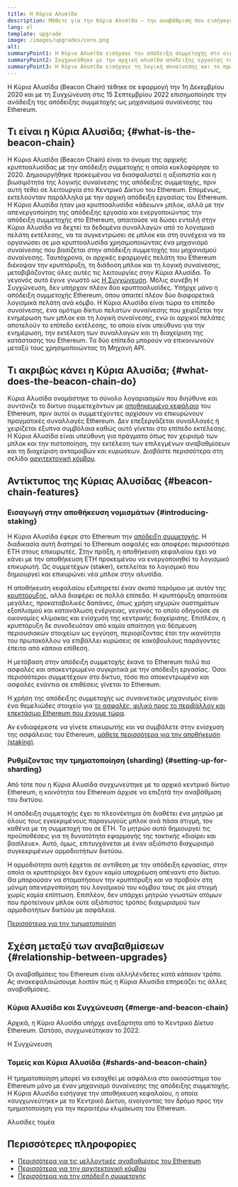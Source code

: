 ```yaml
---
title: Η Κύρια Αλυσίδα
description: Μάθετε για την Κύρια Αλυσίδα – την αναβάθμιση που εισήγαγε την απόδειξη συμμετοχής στο Ethereum.
lang: el
template: upgrade
image: /images/upgrades/core.png
alt:
summaryPoint1: Η Κύρια Αλυσίδα εισήγαγε την απόδειξη συμμετοχής στο οικοσύστημα του Ethereum.
summaryPoint2: Συγχωνεύθηκε με την αρχική αλυσίδα απόδειξης εργασίας του Ethereum τον Σεπτέμβριο του 2022.
summaryPoint3: Η Κύρια Αλυσίδα εισήγαγε τη λογική συναίνεσης και το πρωτόκολλο διασποράς μπλοκ (block gossip protocol) που πλέον κρατάει ασφαλές το Ethereum.
---
```


<UpgradeStatus isShipped dateKey="page-upgrades:page-upgrades-beacon-date">
  Η Κύρια Αλυσίδα (Beacon Chain) τέθηκε σε εφαρμογή την 1η Δεκεμβρίου 2020 και με τη Συγχώνευση στις 15 Σεπτεμβρίου 2022 επισημοποίησε την ανάδειξη της απόδειξης συμμετοχής ως μηχανισμού συναίνεσης του Ethereum.
</UpgradeStatus>

## Τι είναι η Κύρια Αλυσίδα; {#what-is-the-beacon-chain}

Η Κύρια Αλυσίδα (Beacon Chain) είναι το όνομα της αρχικής κρυπτοαλυσίδας με την απόδειξη συμμετοχής η οποία κυκλοφόρησε το 2020. Δημιουργήθηκε προκειμένου να διασφαλιστεί η αξιοπιστία και η βιωσιμότητα της λογικής συναίνεσης της απόδειξης συμμετοχής, πριν αυτή τεθεί σε λειτουργία στο Kεντρικό Δίκτυο του Ethereum. Επομένως, εκτελούνταν παράλληλα με την αρχική απόδειξη εργασίας του Ethereum. Η Κύρια Αλυσίδα ήταν μια κρυπτοαλυσίδα «άδειων» μπλοκ, αλλά με την απενεργοποίηση της απόδειξης εργασία και ενεργοποιώντας την απόδειξη συμμετοχής στο Ethereum, απαιτούσε να δώσει εντολή στην Κύρια Αλυσίδα να δεχτεί τα δεδομένα συναλλαγών από το λογισμικό πελάτη εκτέλεσης, να τα συγκεντρώσει σε μπλοκ και στη συνέχεια να τα οργανώσει σε μια κρυπτοαλυσίδα χρησιμοποιώντας ένα μηχανισμό συναίνεσης που βασίζεται στην απόδειξη συμμετοχής του μηχανισμού συναίνεσης. Ταυτόχρονα, οι αρχικές εφαρμογές πελάτη του Ethereum διέκοψαν την κρυπτόρυξη, τη διάδοση μπλοκ και τη λογική συναίνεσης, μεταβιβάζοντας όλες αυτές τις λειτουργίες στην Κύρια Αλυσίδα. Το γεγονός αυτό έγινε γνωστό ως [Η Συγχώνευση](/roadmap/merge/). Μόλις συνέβη Η Συγχώνευση, δεν υπήρχαν πλέον δύο κρυπτοαλυσίδες. Υπήρχε μόνο η απόδειξη συμμετοχής Ethereum, όπου απαιτεί πλέον δύο διαφορετικά λογισμικά πελάτη ανά κόμβο. Η Κύρια Αλυσίδα είναι τώρα το επίπεδο συναίνεσης, ένα ομότιμο δίκτυο πελατών συναίνεσης που χειρίζεται την ενημέρωση των μπλοκ και τη λογική συναίνεσης, ενώ οι αρχικοί πελάτες αποτελούν το επίπεδο εκτέλεσης, το οποίο είναι υπεύθυνο για την ενημέρωση, την εκτέλεση των συναλλαγών και τη διαχείριση της κατάστασης του Ethereum. Τα δύο επίπεδα μπορούν να επικοινωνούν μεταξύ τους χρησιμοποιώντας τη Μηχανή API.

## Τι ακριβώς κάνει η Κύρια Αλυσίδα; {#what-does-the-beacon-chain-do}

Κύρια Αλυσίδα ονομάστηκε το σύνολο λογαριασμών που διηύθυνε και συντόνιζε το δίκτυο συμμετεχόντων με [αποθηκευμένο κεφάλαιο](/staking/) του Ethereum, πριν αυτοί οι συμμετέχοντες αρχίσουν να επικυρώνουν πραγματικές συναλλαγές Ethereum. Δεν επεξεργάζεται συναλλαγές ή χειρίζεται έξυπνα συμβόλαια καθώς αυτό γίνεται στο επίπεδο εκτέλεσης. Η Κύρια Αλυσίδα είναι υπεύθυνη για πράγματα όπως τον χειρισμό των μπλοκ και την πιστοποίηση, την εκτέλεση των επιλεγμένων αναβαθμίσεων και τη διαχείριση ανταμοιβών και κυρώσεων. Διαβάστε περισσότερα στη σελίδα [αρχιτεκτονική κόμβου](/developers/docs/nodes-and-clients/node-architecture/#node-comparison).

## Αντίκτυπος της Κύριας Αλυσίδας {#beacon-chain-features}

### Εισαγωγή στην αποθήκευση νομισμάτων {#introducing-staking}

Η Κύρια Αλυσίδα έφερε στο Ethereum την [απόδειξη συμμετοχής](/developers/docs/consensus-mechanisms/pos/). Η διαδικασία αυτή διατηρεί το Ethereum ασφαλές και αποφέρει περισσότερα ETH στους επικυρωτές. Στην πράξη, η αποθήκευση κεφαλαίου έχει να κάνει με την αποθήκευση ETH προκειμένου να ενεργοποιηθεί το λογισμικό επικυρωτή. Ως συμμετέχων (staker), εκτελείται το λογισμικό που δημιουργεί και επικυρώνει νέα μπλοκ στην αλυσίδα.

Η αποθήκευση κεφαλαίου εξυπηρετεί έναν σκοπό παρόμοιο με αυτόν της [κρυπτόρυξης](/developers/docs/consensus-mechanisms/pow/mining/), αλλά διαφέρει σε πολλά επίπεδα. Η κρυπτόρυξη απαιτούσε μεγάλες, προκαταβολικές δαπάνες, όπως χρήση ισχυρών συστημάτων εξοπλισμού και κατανάλωση ενέργειας, γεγονός το οποίο οδηγούσε σε οικονομίες κλίμακας και ενίσχυση της κεντρικής διαχείρισης. Επιπλέον, η κρυπτόρυξη δε συνοδευόταν από καμία απαίτηση για δέσμευση περιουσιακών στοιχείων ως εγγύηση, περιορίζοντας έτσι την ικανότητα του πρωτοκόλλου να επιβάλλει κυρώσεις σε κακόβουλους παράγοντες έπειτα από κάποια επίθεση.

Η μετάβαση στην απόδειξη συμμετοχής έκανε το Ethereum πολύ πιο ασφαλές και αποκεντρωμένο συγκριτικά με την απόδειξη εργασίας. Όσοι περισσότεροι συμμετέχουν στο δίκτυο, τόσο πιο αποκεντρωμένο και ασφαλές ενάντια σε επιθέσεις γίνεται το Ethereum.

Η χρήση της απόδειξης συμμετοχής ως συναινετικός μηχανισμός είναι ένα θεμελιώδες στοιχείο για [το ασφαλές, φιλικό προς το περιβάλλον και επεκτάσιμο Ethereum που έχουμε τώρα](/roadmap/vision/).

<Alert variant="update">
<AlertEmoji text=":money_bag:"/>
<AlertContent>
<AlertDescription>
  Αν ενδιαφέρεστε να γίνετε επικυρωτής και να συμβάλετε στην ενίσχυση της ασφάλειας του Ethereum, <a href="/staking/">μάθετε περισσότερα για την αποθήκευση (staking)</a>.
</AlertDescription>
</AlertContent>
</Alert>

### Ρυθμίζοντας την τμηματοποίηση (sharding) {#setting-up-for-sharding}

Από τότε που η Κύρια Αλυσίδα συγχωνεύτηκε με το αρχικό κεντρικό δίκτυο Ethereum, η κοινότητα του Ethereum άρχισε να επιζητά την αναβάθμιση του δικτύου.

Η απόδειξη συμμετοχής έχει το πλεονέκτημα ότι διαθέτει ένα μητρώο με όλους τους εγκεκριμένους παραγωγούς μπλοκ ανά πάσα στιγμή, τον καθένα με τη συμμετοχή του σε ETH. Το μητρώο αυτό δημιουργεί τις προϋποθέσεις για τη δυνατότητα εφαρμογής της τακτικής «διαίρει και βασίλευε». Αυτό, όμως, επιτυγχάνεται με έναν αξιόπιστο διαχωρισμό συγκεκριμένων αρμοδιοτήτων δικτύου.

Η αρμοδιότητα αυτή έρχεται σε αντίθεση με την απόδειξη εργασίας, στην οποία οι κρυπτορύχοι δεν έχουν καμία υποχρέωση απέναντι στο δίκτυο. Θα μπορούσαν να σταματήσουν την κρυπτόρυξη και να προβούν στη μόνιμη απενεργοποίηση του λογισμικού του κόμβου τους σε μία στιγμή χωρίς καμία επίπτωση. Επιπλέον, δεν υπάρχει μητρώο γνωστών ατόμων που προτείνουν μπλοκ ούτε αξιόπιστος τρόπος διαχωρισμού των αρμοδιοτήτων δικτύου με ασφάλεια.

[Περισσότερα για την τμηματοποίηση](/roadmap/danksharding/)

## Σχέση μεταξύ των αναβαθμίσεων {#relationship-between-upgrades}

Οι αναβαθμίσεις του Ethereum είναι αλληλένδετες κατά κάποιον τρόπο. Ας ανακεφαλαιώσουμε λοιπόν πώς η Κύρια Αλυσίδα επηρεάζει τις άλλες αναβαθμίσεις.

### Κύρια Αλυσίδα και Συγχώνευση {#merge-and-beacon-chain}

Αρχικά, η Κύρια Αλυσίδα υπήρχε ανεξάρτητα από το Kεντρικό Δίκτυο Ethereum. Ωστόσο, συγχωνεύτηκαν το 2022.

<ButtonLink href="/roadmap/merge/">
  Η Συγχώνευση
</ButtonLink>

### Τομείς και Κύρια Αλυσίδα {#shards-and-beacon-chain}

Η τμηματοποίηση μπορεί να εισαχθεί με ασφάλεια στο οικοσύστημα του Ethereum μόνο με έναν μηχανισμό συναίνεσης της απόδειξης συμμετοχής. Η Κύρια Αλυσίδα εισήγαγε την αποθήκευση κεφαλαίου, η οποία «συγχωνεύτηκε» με το Κεντρικό Δίκτυο, ανοίγοντας τον δρόμο προς την τμηματοποίηση για την περαιτέρω κλιμάκωση του Ethereum.

<ButtonLink href="/roadmap/danksharding/">
  Αλυσίδες τομέα
</ButtonLink>

## Περισσότερες πληροφορίες

- [Περισσότερα για τις μελλοντικές αναβαθμίσεις του Ethereum](/roadmap/vision)
- [Περισσότερα για την αρχιτεκτονική κόμβου](/developers/docs/nodes-and-clients/node-architecture)
- [Περισσότερα για την απόδειξη συμμετοχής](/developers/docs/consensus-mechanisms/pos)

